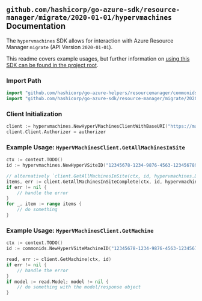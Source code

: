 
## `github.com/hashicorp/go-azure-sdk/resource-manager/migrate/2020-01-01/hypervmachines` Documentation

The `hypervmachines` SDK allows for interaction with Azure Resource Manager `migrate` (API Version `2020-01-01`).

This readme covers example usages, but further information on [using this SDK can be found in the project root](https://github.com/hashicorp/go-azure-sdk/tree/main/docs).

### Import Path

```go
import "github.com/hashicorp/go-azure-helpers/resourcemanager/commonids"
import "github.com/hashicorp/go-azure-sdk/resource-manager/migrate/2020-01-01/hypervmachines"
```


### Client Initialization

```go
client := hypervmachines.NewHyperVMachinesClientWithBaseURI("https://management.azure.com")
client.Client.Authorizer = authorizer
```


### Example Usage: `HyperVMachinesClient.GetAllMachinesInSite`

```go
ctx := context.TODO()
id := hypervmachines.NewHyperVSiteID("12345678-1234-9876-4563-123456789012", "example-resource-group", "siteName")

// alternatively `client.GetAllMachinesInSite(ctx, id, hypervmachines.DefaultGetAllMachinesInSiteOperationOptions())` can be used to do batched pagination
items, err := client.GetAllMachinesInSiteComplete(ctx, id, hypervmachines.DefaultGetAllMachinesInSiteOperationOptions())
if err != nil {
	// handle the error
}
for _, item := range items {
	// do something
}
```


### Example Usage: `HyperVMachinesClient.GetMachine`

```go
ctx := context.TODO()
id := commonids.NewHyperVSiteMachineID("12345678-1234-9876-4563-123456789012", "example-resource-group", "hyperVSiteName", "machineName")

read, err := client.GetMachine(ctx, id)
if err != nil {
	// handle the error
}
if model := read.Model; model != nil {
	// do something with the model/response object
}
```
